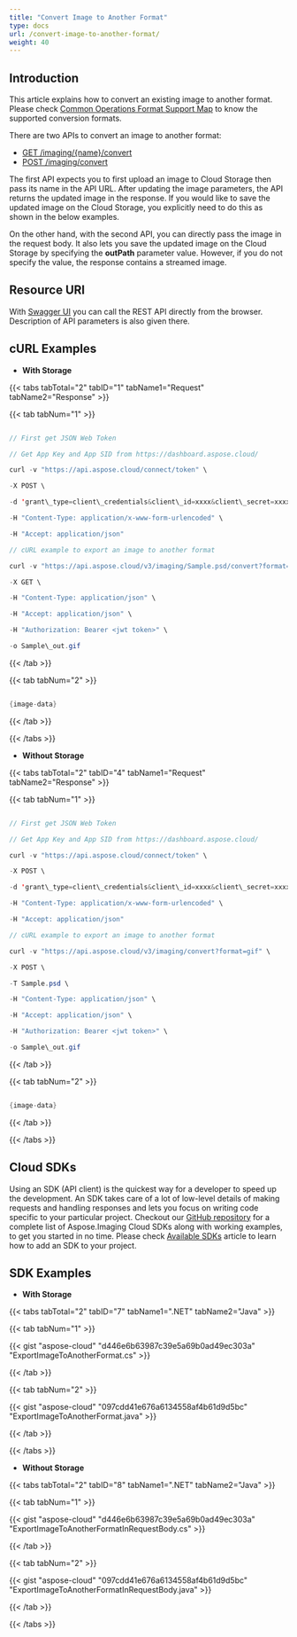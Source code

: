 ```yaml
---
title: "Convert Image to Another Format"
type: docs
url: /convert-image-to-another-format/
weight: 40
---
```


## **Introduction**
This article explains how to convert an existing image to another format. Please check [Common Operations Format Support Map](/supported-file-formats/#supportedfileformats-export-saveas) to know the supported conversion formats.

There are two APIs to convert an image to another format:

- [GET /imaging/{name}/convert](https://apireference.aspose.cloud/imaging/#/SaveAs/SaveImageAs)
- [POST /imaging/convert](https://apireference.aspose.cloud/imaging/#/SaveAs/CreateSavedImageAs)

The first API expects you to first upload an image to Cloud Storage then pass its name in the API URL. After updating the image parameters, the API returns the updated image in the response. If you would like to save the updated image on the Cloud Storage, you explicitly need to do this as shown in the below examples.

On the other hand, with the second API, you can directly pass the image in the request body. It also lets you save the updated image on the Cloud Storage by specifying the **outPath** parameter value. However, if you do not specify the value, the response contains a streamed image.
## **Resource URI**
With [Swagger UI](https://apireference.aspose.cloud/imaging/#/SaveAs) you can call the REST API directly from the browser. Description of API parameters is also given there.
## **cURL Examples**
- **With Storage**

{{< tabs tabTotal="2" tabID="1" tabName1="Request" tabName2="Response" >}}

{{< tab tabNum="1" >}}

```java

// First get JSON Web Token

// Get App Key and App SID from https://dashboard.aspose.cloud/

curl -v "https://api.aspose.cloud/connect/token" \

-X POST \

-d 'grant\_type=client\_credentials&client\_id=xxxx&client\_secret=xxxx' \

-H "Content-Type: application/x-www-form-urlencoded" \

-H "Accept: application/json"

// cURL example to export an image to another format

curl -v "https://api.aspose.cloud/v3/imaging/Sample.psd/convert?format=gif" \

-X GET \

-H "Content-Type: application/json" \

-H "Accept: application/json" \

-H "Authorization: Bearer <jwt token>" \

-o Sample\_out.gif

```

{{< /tab >}}

{{< tab tabNum="2" >}}

```java

{image-data}

```

{{< /tab >}}

{{< /tabs >}}

- **Without Storage**

{{< tabs tabTotal="2" tabID="4" tabName1="Request" tabName2="Response" >}}

{{< tab tabNum="1" >}}

```java

// First get JSON Web Token

// Get App Key and App SID from https://dashboard.aspose.cloud/

curl -v "https://api.aspose.cloud/connect/token" \

-X POST \

-d 'grant\_type=client\_credentials&client\_id=xxxx&client\_secret=xxxx' \

-H "Content-Type: application/x-www-form-urlencoded" \

-H "Accept: application/json"

// cURL example to export an image to another format

curl -v "https://api.aspose.cloud/v3/imaging/convert?format=gif" \

-X POST \

-T Sample.psd \

-H "Content-Type: application/json" \

-H "Accept: application/json" \

-H "Authorization: Bearer <jwt token>" \

-o Sample\_out.gif

```

{{< /tab >}}

{{< tab tabNum="2" >}}

```java

{image-data}

```

{{< /tab >}}

{{< /tabs >}}
## **Cloud SDKs**
Using an SDK (API client) is the quickest way for a developer to speed up the development. An SDK takes care of a lot of low-level details of making requests and handling responses and lets you focus on writing code specific to your particular project. Checkout our [GitHub repository](https://github.com/aspose-imaging-cloud) for a complete list of Aspose.Imaging Cloud SDKs along with working examples, to get you started in no time. Please check [Available SDKs](/available-sdks/) article to learn how to add an SDK to your project.
## **SDK Examples**
- **With Storage**

{{< tabs tabTotal="2" tabID="7" tabName1=".NET" tabName2="Java" >}}

{{< tab tabNum="1" >}}

{{< gist "aspose-cloud" "d446e6b63987c39e5a69b0ad49ec303a" "ExportImageToAnotherFormat.cs" >}}

{{< /tab >}}

{{< tab tabNum="2" >}}

{{< gist "aspose-cloud" "097cdd41e676a6134558af4b61d9d5bc" "ExportImageToAnotherFormat.java" >}}

{{< /tab >}}

{{< /tabs >}}

- **Without Storage**

{{< tabs tabTotal="2" tabID="8" tabName1=".NET" tabName2="Java" >}}

{{< tab tabNum="1" >}}

{{< gist "aspose-cloud" "d446e6b63987c39e5a69b0ad49ec303a" "ExportImageToAnotherFormatInRequestBody.cs" >}}

{{< /tab >}}

{{< tab tabNum="2" >}}

{{< gist "aspose-cloud" "097cdd41e676a6134558af4b61d9d5bc" "ExportImageToAnotherFormatInRequestBody.java" >}}

{{< /tab >}}

{{< /tabs >}}
